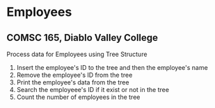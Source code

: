 # Employees
## COMSC 165, Diablo Valley College
Process data for Employees using Tree Structure
1. Insert the employee's ID to the tree and then the employee's name
2. Remove the employee's ID from the tree
3. Print the employee's data from the tree
4. Search the employeee's ID if it exist or not in the tree
5. Count the number of employees in the tree
